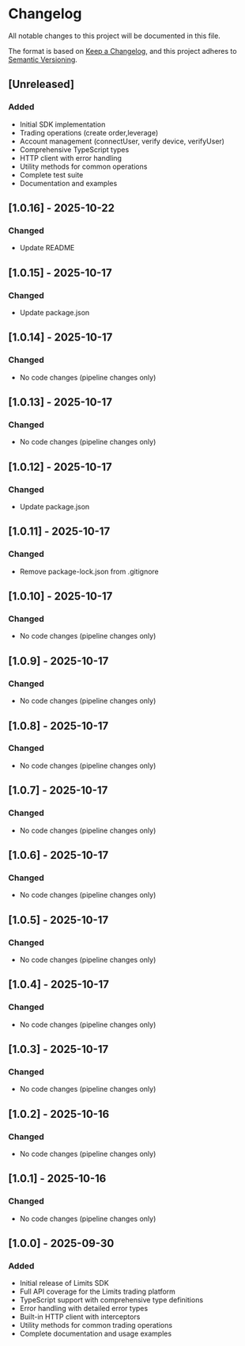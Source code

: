 # Changelog

All notable changes to this project will be documented in this file.

The format is based on [Keep a Changelog](https://keepachangelog.com/en/1.0.0/),
and this project adheres to [Semantic Versioning](https://semver.org/spec/v2.0.0.html).

## [Unreleased]

### Added

- Initial SDK implementation
- Trading operations (create order,leverage)
- Account management (connectUser, verify device, verifyUser)
- Comprehensive TypeScript types
- HTTP client with error handling
- Utility methods for common operations
- Complete test suite
- Documentation and examples

## [1.0.16] - 2025-10-22

### Changed

- Update README

## [1.0.15] - 2025-10-17

### Changed

- Update package.json

## [1.0.14] - 2025-10-17

### Changed

- No code changes (pipeline changes only)

## [1.0.13] - 2025-10-17

### Changed

- No code changes (pipeline changes only)

## [1.0.12] - 2025-10-17

### Changed

- Update package.json

## [1.0.11] - 2025-10-17

### Changed

- Remove package-lock.json from .gitignore

## [1.0.10] - 2025-10-17

### Changed

- No code changes (pipeline changes only)

## [1.0.9] - 2025-10-17

### Changed

- No code changes (pipeline changes only)

## [1.0.8] - 2025-10-17

### Changed

- No code changes (pipeline changes only)

## [1.0.7] - 2025-10-17

### Changed

- No code changes (pipeline changes only)

## [1.0.6] - 2025-10-17

### Changed

- No code changes (pipeline changes only)

## [1.0.5] - 2025-10-17

### Changed

- No code changes (pipeline changes only)

## [1.0.4] - 2025-10-17

### Changed

- No code changes (pipeline changes only)

## [1.0.3] - 2025-10-17

### Changed

- No code changes (pipeline changes only)

## [1.0.2] - 2025-10-16

### Changed

- No code changes (pipeline changes only)

## [1.0.1] - 2025-10-16

### Changed

- No code changes (pipeline changes only)

## [1.0.0] - 2025-09-30

### Added

- Initial release of Limits SDK
- Full API coverage for the Limits trading platform
- TypeScript support with comprehensive type definitions
- Error handling with detailed error types
- Built-in HTTP client with interceptors
- Utility methods for common trading operations
- Complete documentation and usage examples
